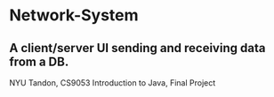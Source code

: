 # Network-System
## A client/server UI sending and receiving data from a DB.
NYU Tandon, CS9053 Introduction to Java, Final Project
